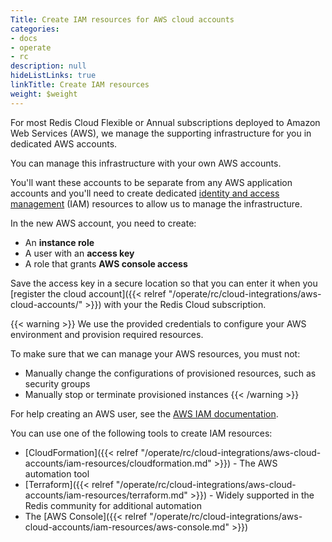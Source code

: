 ```yaml
---
Title: Create IAM resources for AWS cloud accounts
categories:
- docs
- operate
- rc
description: null
hideListLinks: true
linkTitle: Create IAM resources
weight: $weight
---
```

For most Redis Cloud Flexible or Annual subscriptions deployed to Amazon Web Services (AWS), we manage the supporting infrastructure for you in dedicated AWS accounts.

You can manage this infrastructure with your own AWS accounts.  

You'll want these accounts to be separate from any AWS application accounts 
and you'll need to create dedicated [identity and access management](https://docs.aws.amazon.com/IAM/latest/UserGuide/introduction.html) (IAM) resources to allow us to manage the infrastructure.

In the new AWS account, you need to create:

- An **instance role**
- A user with an **access key**
- A role that grants **AWS console access**

Save the access key in a secure location so that you can enter it when you [register the cloud account]({{< relref "/operate/rc/cloud-integrations/aws-cloud-accounts/" >}}) with your the Redis Cloud subscription.

{{< warning >}}
We use the provided credentials to configure your AWS environment and provision required resources.

To make sure that we can manage your AWS resources, you must not:

- Manually change the configurations of provisioned resources, such as security groups
- Manually stop or terminate provisioned instances
{{< /warning >}}

For help creating an AWS user, see the [AWS IAM documentation](https://docs.aws.amazon.com/IAM/latest/UserGuide/id_credentials_access-keys.html).

You can use one of the following tools to create IAM resources:

- [CloudFormation]({{< relref "/operate/rc/cloud-integrations/aws-cloud-accounts/iam-resources/cloudformation.md" >}}) - The AWS automation tool
- [Terraform]({{< relref "/operate/rc/cloud-integrations/aws-cloud-accounts/iam-resources/terraform.md" >}}) - Widely supported in the Redis community for additional automation
- The [AWS Console]({{< relref "/operate/rc/cloud-integrations/aws-cloud-accounts/iam-resources/aws-console.md" >}})
